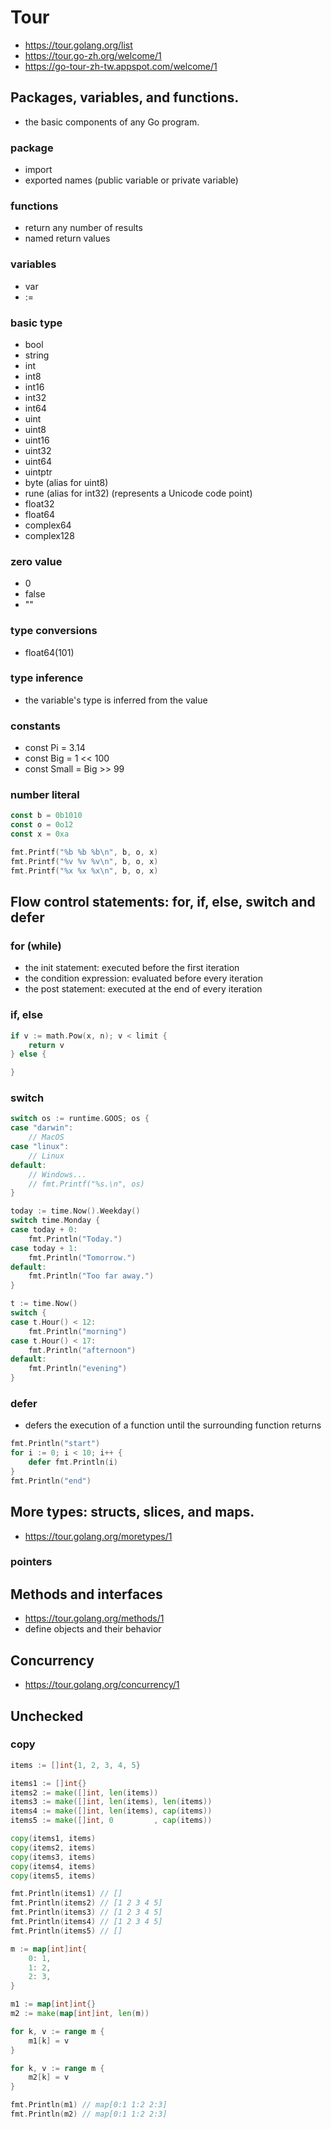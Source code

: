 # Tour

- https://tour.golang.org/list
- https://tour.go-zh.org/welcome/1
- https://go-tour-zh-tw.appspot.com/welcome/1

## Packages, variables, and functions.
- the basic components of any Go program.

### package
- import
- exported names (public variable or private variable)

### functions
- return any number of results
- named return values

### variables
- var
- :=

### basic type
- bool
- string
- int
- int8
- int16
- int32
- int64
- uint
- uint8
- uint16
- uint32
- uint64
- uintptr
- byte (alias for uint8)
- rune (alias for int32) (represents a Unicode code point)
- float32
- float64
- complex64
- complex128

### zero value
- 0
- false
- ""

### type conversions
- float64(101)

### type inference
- the variable's type is inferred from the value

### constants
- const Pi = 3.14
- const Big = 1 << 100
- const Small = Big >> 99

### number literal
```go
const b = 0b1010
const o = 0o12
const x = 0xa

fmt.Printf("%b %b %b\n", b, o, x)
fmt.Printf("%v %v %v\n", b, o, x)
fmt.Printf("%x %x %x\n", b, o, x)
```

## Flow control statements: for, if, else, switch and defer

### for (while)
- the init statement: executed before the first iteration
- the condition expression: evaluated before every iteration
- the post statement: executed at the end of every iteration

### if, else
```go
if v := math.Pow(x, n); v < limit {
    return v
} else {

}
```

### switch
```go
switch os := runtime.GOOS; os {
case "darwin":
    // MacOS
case "linux":
    // Linux
default:
    // Windows...
    // fmt.Printf("%s.\n", os)
}

today := time.Now().Weekday()
switch time.Monday {
case today + 0:
    fmt.Println("Today.")
case today + 1:
    fmt.Println("Tomorrow.")
default:
    fmt.Println("Too far away.")
}

t := time.Now()
switch {
case t.Hour() < 12:
    fmt.Println("morning")
case t.Hour() < 17:
    fmt.Println("afternoon")
default:
    fmt.Println("evening")
}
```

### defer
- defers the execution of a function until the surrounding function returns
```go
fmt.Println("start")
for i := 0; i < 10; i++ {
    defer fmt.Println(i)
}
fmt.Println("end")
```

## More types: structs, slices, and maps.
- https://tour.golang.org/moretypes/1

### pointers

## Methods and interfaces
- https://tour.golang.org/methods/1
- define objects and their behavior

## Concurrency
- https://tour.golang.org/concurrency/1

## Unchecked

### copy
```go
items := []int{1, 2, 3, 4, 5}

items1 := []int{}
items2 := make([]int, len(items))
items3 := make([]int, len(items), len(items))
items4 := make([]int, len(items), cap(items))
items5 := make([]int, 0         , cap(items))

copy(items1, items)
copy(items2, items)
copy(items3, items)
copy(items4, items)
copy(items5, items)

fmt.Println(items1) // []
fmt.Println(items2) // [1 2 3 4 5]
fmt.Println(items3) // [1 2 3 4 5]
fmt.Println(items4) // [1 2 3 4 5]
fmt.Println(items5) // []

m := map[int]int{
    0: 1,
    1: 2,
    2: 3,
}

m1 := map[int]int{}
m2 := make(map[int]int, len(m))

for k, v := range m {
    m1[k] = v
}

for k, v := range m {
    m2[k] = v
}

fmt.Println(m1) // map[0:1 1:2 2:3]
fmt.Println(m2) // map[0:1 1:2 2:3]
```